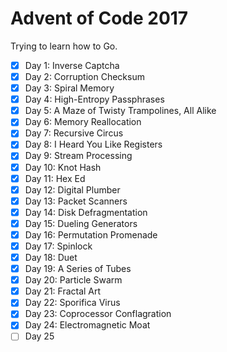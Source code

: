 # Advent of Code 2017
Trying to learn how to Go.
- [x] Day 1: Inverse Captcha
- [x] Day 2: Corruption Checksum
- [x] Day 3: Spiral Memory
- [x] Day 4: High-Entropy Passphrases
- [x] Day 5: A Maze of Twisty Trampolines, All Alike
- [x] Day 6: Memory Reallocation
- [x] Day 7: Recursive Circus
- [x] Day 8: I Heard You Like Registers
- [x] Day 9: Stream Processing
- [x] Day 10: Knot Hash
- [x] Day 11: Hex Ed
- [x] Day 12: Digital Plumber
- [x] Day 13: Packet Scanners
- [x] Day 14: Disk Defragmentation
- [x] Day 15: Dueling Generators
- [x] Day 16: Permutation Promenade
- [x] Day 17: Spinlock
- [x] Day 18: Duet
- [x] Day 19: A Series of Tubes
- [x] Day 20: Particle Swarm
- [x] Day 21: Fractal Art
- [x] Day 22: Sporifica Virus
- [x] Day 23: Coprocessor Conflagration
- [x] Day 24: Electromagnetic Moat
- [ ] Day 25
